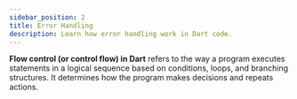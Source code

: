 ```yaml
---
sidebar_position: 2
title: Error Handling 
description: Learn how error handling work in Dart code.
---
```



**Flow control (or control flow) in Dart** refers to the way a program executes statements in a logical sequence based on conditions, loops, and branching structures. It determines how the program makes decisions and repeats actions.
